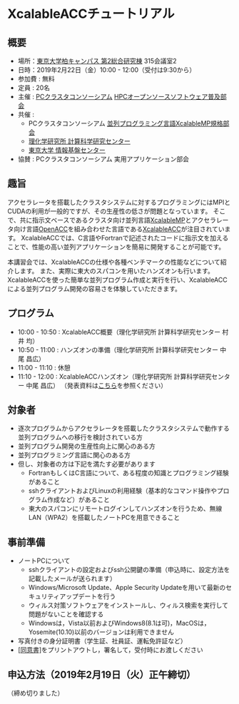 # XcalableACCチュートリアル

## 概要
* 場所：<a href="https://www.u-tokyo.ac.jp/campusmap/cam03_10_01_j.html">東京大学柏キャンパス 第2総合研究棟</a> 315会議室2
* 日時：2019年2月22日（金）10:00 - 12:00（受付は9:30から）
* 参加費 : 無料
* 定員 : 20名
* 主催 : [PCクラスタコンソーシアム](https://www.pccluster.org/ja/) [HPCオープンソースソフトウェア普及部会](https://pccluster.github.io/HPC-OSS/)
* 共催 : 
    * PCクラスタコンソーシアム [並列プログラミング言語XcalableMP規格部会](http://xcalablemp.org/ja)
    * [理化学研究所 計算科学研究センター](https://www.r-ccs.riken.jp/jp/)
    * [東京大学 情報基盤センター](https://www.itc.u-tokyo.ac.jp)
* 協賛 : PCクラスタコンソーシアム 実用アプリケーション部会

## 趣旨
アクセラレータを搭載したクラスタシステムに対するプログラミングにはMPIとCUDAの利用が一般的ですが、その生産性の低さが問題となっています。
そこで、共に指示文ベースであるクラスタ向け並列言語<a href="http://xcalablemp.org/ja">XcalableMP</a>とアクセラレータ向け言語<a href="https://www.openacc.org">OpenACC</a>を組み合わせた言語である<a href="http://xcalablemp.org/ja/XACC.html">XcalableACC</a>が注目されています。
XcalableACCでは、C言語やFortranで記述されたコードに指示文を加えることで、性能の高い並列アプリケーションを簡易に開発することが可能です。

本講習会では、XcalableACCの仕様や各種ベンチマークの性能などについて紹介します。
また、実際に東大のスパコンを用いたハンズオンも行います。
XcalableACCを使った簡単な並列プログラム作成と実行を行い、XcalableACCによる並列プログラム開発の容易さを体験していただきます。

## プログラム
* 10:00 - 10:50 : XcalableACC概要（理化学研究所 計算科学研究センター 村井 均）
* 10:50 - 11:00 : ハンズオンの準備（理化学研究所 計算科学研究センター 中尾 昌広）
* 11:00 - 11:10 : 休憩
* 11:10 - 12:00 : XcalableACCハンズオン（理化学研究所 計算科学研究センター 中尾 昌広）
（発表資料は[こちら](http://xcalablemp.org/ja/XACC.html)を参照ください）

## 対象者
* 逐次プログラムからアクセラレータを搭載したクラスタシステムで動作する並列プログラムへの移行を検討されている方
* 並列プログラム開発の生産性向上に関心のある方
* 並列プログラミング言語に関心のある方
* 但し、対象者の方は下記を満たす必要があります
    * FortranもしくはC言語について、ある程度の知識とプログラミング経験があること
    * sshクライアントおよびLinuxの利用経験（基本的なコマンド操作やプログラム作成など）があること
    * 東大のスパコンにリモートログインしてハンズオンを行うため、無線LAN（WPA2）を搭載したノートPCを用意できること

## 事前準備
* ノートPCについて
    * sshクライアントの設定およびssh公開鍵の準備（申込時に、設定方法を記載したメールが送られます）
    * Windows/Microsoft Update、Apple Security Updateを用いて最新のセキュリティアップデートを行う
    * ウィルス対策ソフトウェアをインストールし、ウィルス検索を実行して問題がないことを確認する
    * Windowsは，Vista以前およびWindows8(8.1は可)，MacOSは，Yosemite(10.10)以前のバージョンは利用できません
* 写真付きの身分証明書（学生証、社員証、運転免許証など）
* <a href="https://www.cc.u-tokyo.ac.jp/events/lectures/X03/tutorial-douisho-XACC.pdf">[同意書]</a>をプリントアウトし，署名して，受付時にお渡しください

## 申込方法（2019年2月19日（火）正午締切）
（締め切りました）
